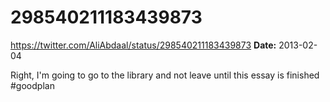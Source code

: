 # 298540211183439873
https://twitter.com/AliAbdaal/status/298540211183439873
**Date:** 2013-02-04

Right, I'm going to go to the library and not leave until this essay is finished #goodplan
